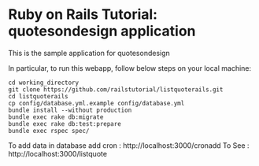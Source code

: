 # Ruby on Rails Tutorial: quotesondesign application

This is the sample application for quotesondesign

In particular, to run this webapp, follow below steps on your local machine:

    cd working_directory
    git clone https://github.com/railstutorial/listquoterails.git
    cd listquoterails
    cp config/database.yml.example config/database.yml
    bundle install --without production
    bundle exec rake db:migrate
    bundle exec rake db:test:prepare
    bundle exec rspec spec/

To add data in database add cron : http://localhost:3000/cronadd
To See : http://localhost:3000/listquote

